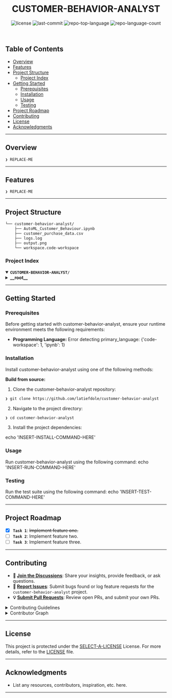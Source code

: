 
<p align="center"><h1 align="center">CUSTOMER-BEHAVIOR-ANALYST</h1></p>
<p align="center">
<!-- 	<em><code>❯ REPLACE-ME</code></em> -->
</p>
<p align="center">
	<img src="https://img.shields.io/github/license/latiefdole/customer-behavior-analyst?style=default&logo=opensourceinitiative&logoColor=white&color=0080ff" alt="license">
	<img src="https://img.shields.io/github/last-commit/latiefdole/customer-behavior-analyst?style=default&logo=git&logoColor=white&color=0080ff" alt="last-commit">
	<img src="https://img.shields.io/github/languages/top/latiefdole/customer-behavior-analyst?style=default&color=0080ff" alt="repo-top-language">
	<img src="https://img.shields.io/github/languages/count/latiefdole/customer-behavior-analyst?style=default&color=0080ff" alt="repo-language-count">
</p>
<p align="center"><!-- default option, no dependency badges. -->
</p>
<p align="center">
	<!-- default option, no dependency badges. -->
</p>
<br>

##  Table of Contents

- [ Overview](#-overview)
- [ Features](#-features)
- [ Project Structure](#-project-structure)
  - [ Project Index](#-project-index)
- [ Getting Started](#-getting-started)
  - [ Prerequisites](#-prerequisites)
  - [ Installation](#-installation)
  - [ Usage](#-usage)
  - [ Testing](#-testing)
- [ Project Roadmap](#-project-roadmap)
- [ Contributing](#-contributing)
- [ License](#-license)
- [ Acknowledgments](#-acknowledgments)

---

##  Overview

<code>❯ REPLACE-ME</code>

---

##  Features

<code>❯ REPLACE-ME</code>

---

##  Project Structure

```sh
└── customer-behavior-analyst/
    ├── AutoML_Customer_Behaviour.ipynb
    ├── customer_purchase_data.csv
    ├── logs.log
    ├── output.png
    └── workspace.code-workspace
```


###  Project Index
<details open>
	<summary><b><code>CUSTOMER-BEHAVIOR-ANALYST/</code></b></summary>
	<details> <!-- __root__ Submodule -->
		<summary><b>__root__</b></summary>
		<blockquote>
			<table>
			<tr>
				<td><b><a href='https://github.com/latiefdole/customer-behavior-analyst/blob/master/workspace.code-workspace'>workspace.code-workspace</a></b></td>
				<td><code>❯ REPLACE-ME</code></td>
			</tr>
			<tr>
				<td><b><a href='https://github.com/latiefdole/customer-behavior-analyst/blob/master/AutoML_Customer_Behaviour.ipynb'>AutoML_Customer_Behaviour.ipynb</a></b></td>
				<td><code>❯ REPLACE-ME</code></td>
			</tr>
			</table>
		</blockquote>
	</details>
</details>

---
##  Getting Started

###  Prerequisites

Before getting started with customer-behavior-analyst, ensure your runtime environment meets the following requirements:

- **Programming Language:** Error detecting primary_language: {'code-workspace': 1, 'ipynb': 1}


###  Installation

Install customer-behavior-analyst using one of the following methods:

**Build from source:**

1. Clone the customer-behavior-analyst repository:
```sh
❯ git clone https://github.com/latiefdole/customer-behavior-analyst
```

2. Navigate to the project directory:
```sh
❯ cd customer-behavior-analyst
```

3. Install the project dependencies:

echo 'INSERT-INSTALL-COMMAND-HERE'



###  Usage
Run customer-behavior-analyst using the following command:
echo 'INSERT-RUN-COMMAND-HERE'

###  Testing
Run the test suite using the following command:
echo 'INSERT-TEST-COMMAND-HERE'

---
##  Project Roadmap

- [X] **`Task 1`**: <strike>Implement feature one.</strike>
- [ ] **`Task 2`**: Implement feature two.
- [ ] **`Task 3`**: Implement feature three.

---

##  Contributing

- **💬 [Join the Discussions](https://github.com/latiefdole/customer-behavior-analyst/discussions)**: Share your insights, provide feedback, or ask questions.
- **🐛 [Report Issues](https://github.com/latiefdole/customer-behavior-analyst/issues)**: Submit bugs found or log feature requests for the `customer-behavior-analyst` project.
- **💡 [Submit Pull Requests](https://github.com/latiefdole/customer-behavior-analyst/blob/main/CONTRIBUTING.md)**: Review open PRs, and submit your own PRs.

<details closed>
<summary>Contributing Guidelines</summary>

1. **Fork the Repository**: Start by forking the project repository to your github account.
2. **Clone Locally**: Clone the forked repository to your local machine using a git client.
   ```sh
   git clone https://github.com/latiefdole/customer-behavior-analyst
   ```
3. **Create a New Branch**: Always work on a new branch, giving it a descriptive name.
   ```sh
   git checkout -b new-feature-x
   ```
4. **Make Your Changes**: Develop and test your changes locally.
5. **Commit Your Changes**: Commit with a clear message describing your updates.
   ```sh
   git commit -m 'Implemented new feature x.'
   ```
6. **Push to github**: Push the changes to your forked repository.
   ```sh
   git push origin new-feature-x
   ```
7. **Submit a Pull Request**: Create a PR against the original project repository. Clearly describe the changes and their motivations.
8. **Review**: Once your PR is reviewed and approved, it will be merged into the main branch. Congratulations on your contribution!
</details>

<details closed>
<summary>Contributor Graph</summary>
<br>
<p align="left">
   <a href="https://github.com{/latiefdole/customer-behavior-analyst/}graphs/contributors">
      <img src="https://contrib.rocks/image?repo=latiefdole/customer-behavior-analyst">
   </a>
</p>
</details>

---

##  License

This project is protected under the [SELECT-A-LICENSE](https://choosealicense.com/licenses) License. For more details, refer to the [LICENSE](https://choosealicense.com/licenses/) file.

---

##  Acknowledgments

- List any resources, contributors, inspiration, etc. here.

---
